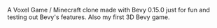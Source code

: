 A Voxel Game / Minecraft clone made with Bevy 0.15.0
just for fun and testing out Bevy's features.
Also my first 3D Bevy game.
